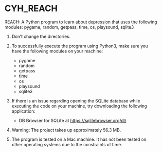 # CYH_REACH
REACH: A Python program to learn about depression that uses the following modules: pygame, random, getpass, time, os, playsound, sqlite3

1. Don't change the directories.

2. To successfully execute the program using Python3, make sure you have the following modules on your machine:
	- pygame
	- random
	- getpass
	- time
	- os
	- playsound
	- sqlite3

3. If there is an issue regarding opening the SQLite database while executing the code on your machine, try downloading the following application:
	- DB Browser for SQLite at https://sqlitebrowser.org/dl/

4. Warning: The project takes up approximately 56.3 MB.

5. The program is tested on a Mac machine. It has not been tested on other operating systems due to the constraints of time.
